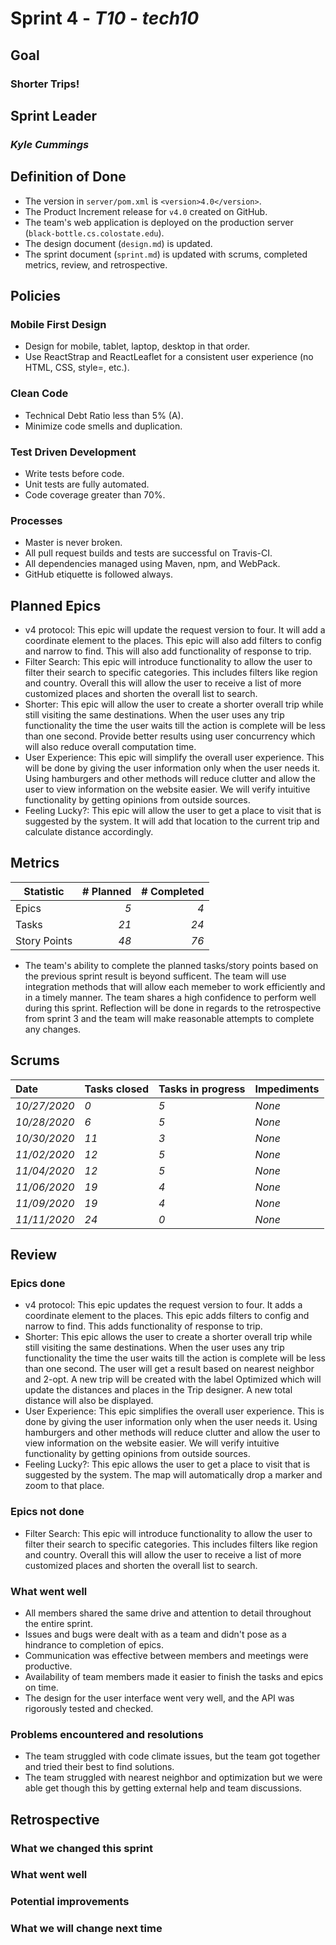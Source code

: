 # Sprint 4 - *T10* - *tech10*

## Goal
### Shorter Trips!
## Sprint Leader
### *Kyle Cummings*


## Definition of Done

* The version in `server/pom.xml` is `<version>4.0</version>`.
* The Product Increment release for `v4.0` created on GitHub.
* The team's web application is deployed on the production server (`black-bottle.cs.colostate.edu`).
* The design document (`design.md`) is updated.
* The sprint document (`sprint.md`) is updated with scrums, completed metrics, review, and retrospective.


## Policies

### Mobile First Design
* Design for mobile, tablet, laptop, desktop in that order.
* Use ReactStrap and ReactLeaflet for a consistent user experience (no HTML, CSS, style=, etc.).

### Clean Code
* Technical Debt Ratio less than 5% (A).
* Minimize code smells and duplication.

### Test Driven Development
* Write tests before code.
* Unit tests are fully automated.
* Code coverage greater than 70%.

### Processes
* Master is never broken. 
* All pull request builds and tests are successful on Travis-CI.
* All dependencies managed using Maven, npm, and WebPack.
* GitHub etiquette is followed always.


## Planned Epics
* v4 protocol: This epic will update the request version to four. It will add a coordinate element to the places. This epic will also add filters to config and narrow to find. This will also add functionality of response to trip.
* Filter Search: This epic will introduce functionality to allow the user to filter their search to specific categories. This includes filters like region and country. Overall this will allow the user to receive a list of more customized places and shorten the overall list to search. 
* Shorter: This epic will allow the user to create a shorter overall trip while still visiting the same destinations. 
When the user uses any trip functionality the time the user waits till the action is complete will be less than one second. 
Provide better results using user concurrency which will also reduce overall computation time. 
* User Experience: This epic will simplify the overall user experience. This will be done by giving the user information only when the user needs it. Using hamburgers and other methods will reduce clutter and allow the user to view information on the website easier. We will verify intuitive functionality by getting opinions from outside sources.
* Feeling Lucky?: This epic will allow the user to get a place to visit that is suggested by the system. It will add that location to the current trip and calculate distance accordingly.
 

## Metrics

| Statistic | # Planned | # Completed |
| --- | ---: | ---: |
| Epics | *5* | *4* |
| Tasks |  *21*   | *24* | 
| Story Points |  *48*  | *76* | 

* The team's ability to complete the planned tasks/story points based on the previous sprint result is beyond sufficent. The team will use integration methods that will allow each memeber to work efficiently and in a timely manner. The team shares a high confidence to perform well during this sprint. Reflection will be done in regards to the retrospective from sprint 3 and the team will make reasonable attempts to complete any changes.

## Scrums

| Date | Tasks closed  | Tasks in progress | Impediments |
| :--- | :--- | :--- | :--- |
| *10/27/2020* | *0* | *5* | *None* | 
| *10/28/2020* | *6* | *5* | *None* | 
| *10/30/2020* | *11* | *3* | *None* | 
| *11/02/2020* | *12* | *5* | *None* | 
| *11/04/2020* | *12* | *5* | *None* | 
| *11/06/2020* | *19* | *4* | *None* | 
| *11/09/2020* | *19* | *4* | *None* | 
| *11/11/2020* | *24* | *0* | *None* | 


## Review

### Epics done 

* v4 protocol: This epic updates the request version to four. It adds a coordinate element to the places. This epic adds filters to config and narrow to find. This adds functionality of response to trip.
* Shorter: This epic allows the user to create a shorter overall trip while still visiting the same destinations. 
When the user uses any trip functionality the time the user waits till the action is complete will be less than one second.
The user will get a result based on nearest neighbor and 2-opt. A new trip will be created with the label Optimized which will update the distances and places in the Trip designer. A new total distance will also be displayed.
* User Experience: This epic simplifies the overall user experience. This is done by giving the user information only when the user needs it. Using hamburgers and other methods will reduce clutter and allow the user to view information on the website easier. We will verify intuitive functionality by getting opinions from outside sources.
* Feeling Lucky?: This epic allows the user to get a place to visit that is suggested by the system. The map will automatically drop a marker and zoom to that place.

### Epics not done 

* Filter Search: This epic will introduce functionality to allow the user to filter their search to specific categories. This includes filters like region and country. Overall this will allow the user to receive a list of more customized places and shorten the overall list to search. 

### What went well

* All members shared the same drive and attention to detail throughout the entire sprint.
* Issues and bugs were dealt with as a team and didn't pose as a hindrance to completion of epics.
* Communication was effective between members and meetings were productive.
* Availability of team members made it easier to finish the tasks and epics on time. 
* The design for the user interface went very well, and the API was rigorously tested and checked.

### Problems encountered and resolutions

* The team struggled with code climate issues, but the team got together and tried their best to find solutions.
* The team struggled with nearest neighbor and optimization but we were able get though this by getting external help and team discussions. 

## Retrospective

### What we changed this sprint

### What went well

### Potential improvements

### What we will change next time
